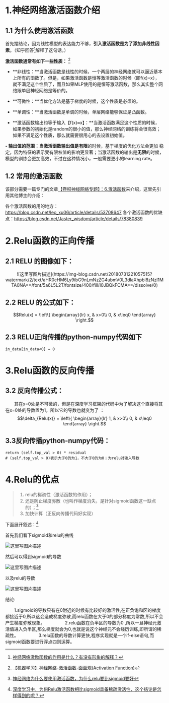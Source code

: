 ﻿# 1.神经网络激活函数介绍
## 1.1 为什么使用激活函数
首先摆结论，因为线性模型的表达能力不够，**引入激活函数是为了添加非线性因素**。（知乎回答[^1]解释了这句话。）


**激活函数通常有如下一些性质：** [^2]

 - **非线性：**当激活函数是线性的时候，一个两层的神经网络就可以逼近基本上所有的函数了。但是，如果激活函数是恒等激活函数的时候（即f(x)=x），就不满足这个性质了，而且如果MLP使用的是恒等激活函数，那么其实整个网络跟单层神经网络是等价的。
 
 - **可微性：**当优化方法是基于梯度的时候，这个性质是必须的。
 
 - **单调性：**当激活函数是单调的时候，单层网络能够保证是凸函数。
 
 - **激活函数输出约等于输入【f(x)≈x】：**当激活函数满足这个性质的时候，如果参数的初始化是random的很小的值，那么神经网络的训练将会很高效；如果不满足这个性质，那么就需要很用心的去设置初始值。
 
 **- 输出值的范围：**当激活函数输出值是**有限**的时候，基于梯度的优化方法会更加 稳定，因为特征的表示受有限权值的影响更显著；当激活函数的输出是**无限**的时候，模型的训练会更加高效，不过在这种情况小，一般需要更小的learning rate。

## 1.2 常用的激活函数

该部分需要一篇专门的文章[【卷积神经网络专题】：6.激活函数](https://blog.csdn.net/weixin_37251044/article/details/81334562)来介绍，这里先引用其他博主的介绍：

各个激活函数的用的地方：https://blog.csdn.net/leo_xu06/article/details/53708647
各个激活函数的优缺点：https://blog.csdn.net/Jaster_wisdom/article/details/78380839

# 2.Relu函数的正向传播

## 2.1 RELU 的图像如下：


<center>![这里写图片描述](https://img-blog.csdn.net/20180731221057515?watermark/2/text/aHR0cHM6Ly9ibG9nLmNzZG4ubmV0L3dlaXhpbl8zNzI1MTA0NA==/font/5a6L5L2T/fontsize/400/fill/I0JBQkFCMA==/dissolve/0)</center>

## 2.2 RELU 的公式如下：

$$Relu(x) = 
\left\{  
             \begin{array}{lr}  
             x, &  x>0\\  
             0, & x\leq0 
             \end{array}  
\right.$$

## 2.3 RELU正向传播的python-numpy代码如下
```
in_data[in_data<0] = 0
```
# 3.Relu函数的反向传播
## 3.2 反向传播公式：
　　其在x=0处是不可微的，但是在深度学习框架的代码中为了解决这个直接将其在x=0处的导数置为1，所以它的导数也就变为了 ：
　　$$\delta_{Relu(x)} = 
\left\{  
             \begin{array}{lr}  
             1, &  x>0\\  
             0, & x\leq0 
             \end{array}  
\right.$$

## 3.3反向传播python-numpy代码：
```
return (self.top_val > 0) * residual                                    
# (self.top_val > 0)表示大于0的为1，不大于0的为0；为relu对输入导数

```


# 4.Relu的优点

 >1. relu的稀疏性（激活函数的作用）；
 >2. 还是防止梯度弥散（也叫作梯度消失，是针对sigmoid函数这一缺点的）；[^3]
 >3. 加快计算（正反向传播代码好实现）
 
 下面展开叙述：[^4]
 
 首先我们看下sigmoid和relu的曲线

![这里写图片描述](https://img-blog.csdn.net/20180731222756200?watermark/2/text/aHR0cHM6Ly9ibG9nLmNzZG4ubmV0L3dlaXhpbl8zNzI1MTA0NA==/font/5a6L5L2T/fontsize/400/fill/I0JBQkFCMA==/dissolve/0)

然后可以得到sigmoid的导数

![这里写图片描述](https://img-blog.csdn.net/20180731222858991?watermark/2/text/aHR0cHM6Ly9ibG9nLmNzZG4ubmV0L3dlaXhpbl8zNzI1MTA0NA==/font/5a6L5L2T/fontsize/400/fill/I0JBQkFCMA==/dissolve/0)

以及relu的导数

![这里写图片描述](https://img-blog.csdn.net/20180731222911348?watermark/2/text/aHR0cHM6Ly9ibG9nLmNzZG4ubmV0L3dlaXhpbl8zNzI1MTA0NA==/font/5a6L5L2T/fontsize/400/fill/I0JBQkFCMA==/dissolve/0)

结论:

　　1.sigmoid的导数只有在0附近的时候有比较好的激活性,在正负饱和区的梯度都接近于0,所以这会造成梯度弥散,而relu函数在大于0的部分梯度为常数,所以不会产生梯度弥散现象。
　　
　　2.relu函数在负半区的导数为0 ,所以一旦神经元激活值进入负半区,那么梯度就会为0,也就是说这个神经元不会经历训练,即所谓的稀疏性。 
　　
　　3.relu函数的导数计算更快,程序实现就是一个if-else语句,而sigmoid函数要进行浮点四则运算。










[^1]:[神经网络激励函数的作用是什么？有没有形象的解释？](https://www.zhihu.com/question/22334626)

[^2]:[【机器学习】神经网络-激活函数-面面观(Activation Function)](https://blog.csdn.net/cyh_24/article/details/50593400)

[^3]:[神经网络为什么要使用激活函数，为什么relu要比sigmoid要好](https://blog.csdn.net/piaodexin/article/details/77163297)

[^4]:[深度学习中，为何Relu激活函数相比sigmoid具备稀疏激活性，这个结论是怎样得到的呢？](https://www.zhihu.com/question/52020211/answer/152378276)
